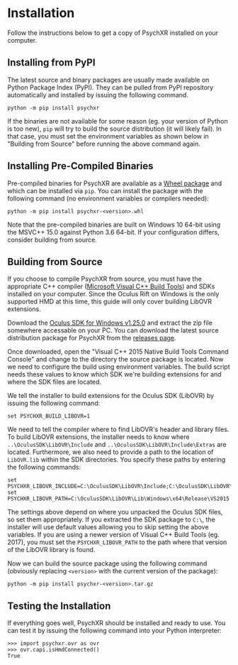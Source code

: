# Installation

Follow the instructions below to get a copy of PsychXR installed on your
computer.

## Installing from PyPI

The latest source and binary packages are usually made available on
Python Package Index (PyPI). They can be pulled from PyPI  repository
automatically and installed by issuing the following command.

```
python -m pip install psychxr
```

If the binaries are not available for some reason (eg. your version of
Python is too new), `pip` will try to build the source distribution (it
will likely fail). In that case, you must set the environment variables
as shown below in "Building from Source" before running the above
command again.

## Installing Pre-Compiled Binaries

Pre-compiled binaries for PsychXR are available as a [Wheel package](https://github.com/mdcutone/psychxr/releases)
and which can be installed via `pip`. You can install the package with
the following command (no environment variables or compilers needed):

```
python -m pip install psychxr-<version>.whl
```

Note that the pre-compiled binaries are built on Windows 10 64-bit
using the MSVC++ 15.0 against Python 3.6 64-bit. If your configuration
differs, consider building from source.

## Building from Source

If you choose to compile PsychXR from source, you must have the
appropriate C++ compiler ([Microsoft Visual C++ Build Tools](https://www.microsoft.com/en-us/download/details.aspx?id=48159))
and SDKs installed on your computer. Since the Oculus Rift on Windows is
the only supported HMD at this time, this guide will only cover building
LibOVR extensions.

Download the [Oculus SDK for Windows v1.25.0](https://developer.oculus.com/downloads/package/oculus-sdk-for-windows/1.25.0/)
and extract the zip file somewhere accessable on your PC. You can
download the latest source distribution package for PsychXR from the
[releases page](https://github.com/mdcutone/psychxr/releases).

Once downloaded, open the "Visual C++ 2015 Native Build Tools Command
Console" and change to the directory the source package is located. Now
we need to configure the build using environment variables. The build
script needs these values to know which SDK we're building extensions
for and where the SDK files are located.

We tell the installer to build extensions for the Oculus SDK (LibOVR) by
issuing the following command:

```
set PSYCHXR_BUILD_LIBOVR=1
```

We need to tell the compiler where to find LibOVR's header and library
files. To build LibOVR extensions, the installer needs to know where
`..\OculusSDK\LibOVR\Include` and `..\OculusSDK\LibOVR\Include\Extras`
are located. Furthermore, we also need to provide a path to the location
of `LibOVR.lib` within the SDK directories. You specify these paths by
entering the following commands:

```
set PSYCHXR_LIBOVR_INCLUDE=C:\OculusSDK\LibOVR\Include;C:\OculusSDK\LibOVR\Include\Extras
set PSYCHXR_LIBOVR_PATH=C:\OculusSDK\LibOVR\Lib\Windows\x64\Release\VS2015
```
The settings above depend on where you unpacked the Oculus SDK files, so
set them appropriately. If you extracted the SDK package to `C:\`, the
installer will use default values allowing you to skip setting the above
variables. If you are using a newer version of Visual C++ Build Tools
(eg. 2017), you must set the `PSYCHXR_LIBOVR_PATH` to the path where
that version of the LibOVR library is found.

Now we can build the source package using the following command
(obviously replacing `<version>` with the current version of the
package):

```
python -m pip install psychxr-<version>.tar.gz
```

## Testing the Installation

If everything goes well, PsychXR should be installed and ready to use.
You can test it by issuing the following command into your Python
interpreter:

```
>>> import psychxr.ovr as ovr
>>> ovr.capi.isHmdConnected()
True
```